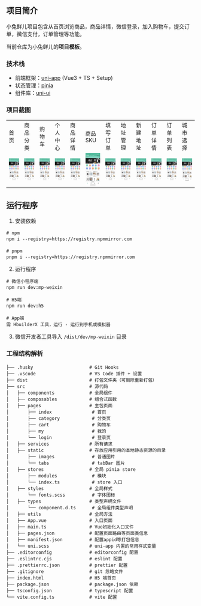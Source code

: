 ## 项目简介

小兔鲜儿项目包含从首页浏览商品，商品详情，微信登录，加入购物车，提交订单，微信支付，订单管理等功能。

当前仓库为小兔鲜儿的**项目模板**。

### 技术栈

- 前端框架：[uni-app](https://uniapp.dcloud.net.cn/) (Vue3 + TS + Setup)
- 状态管理：[pinia](https://pinia.vuejs.org/zh/)
- 组件库：[uni-ui](https://uniapp.dcloud.net.cn/component/uniui/uni-ui.html)

### 项目截图
<table>
  <tr>
    <td>首页</td>
    <td>商品分类</td>
    <td>购物车</td>
    <td>个人中心</td>
    <td>商品详情</td>
    <td>商品SKU</td>
    <td>填写订单</td>
    <td>地址管理</td>
    <td>新建地址</td>
    <td>订单详情</td>
    <td>订单列表</td>
    <td>城市选择</td>
  </tr>
  <tr>
    <td><img width="100" src="https://github.com/lvxiaobu5/images/blob/main/rabbit-shop/home.jpg" alt=""></td>
    <td><img width="100" src="https://github.com/lvxiaobu5/images/blob/main/rabbit-shop/home.jpg" alt=""></td>
    <td><img width="100" src="https://github.com/lvxiaobu5/images/blob/main/rabbit-shop/home.jpg" alt=""></td>
    <td><img width="100" src="https://github.com/lvxiaobu5/images/blob/main/rabbit-shop/home.jpg" alt=""></td>
    <td><img width="100" src="https://github.com/lvxiaobu5/images/blob/main/rabbit-shop/home.jpg" alt=""></td>
    <td><img width="100" src="https://github.com/lvxiaobu5/images/blob/main/rabbit-shop/home.jpg" alt=""></td>
    <td><img width="100" src="https://github.com/lvxiaobu5/images/blob/main/rabbit-shop/home.jpg" alt=""></td>
    <td><img width="100" src="https://github.com/lvxiaobu5/images/blob/main/rabbit-shop/home.jpg" alt=""></td>
    <td><img width="100" src="https://github.com/lvxiaobu5/images/blob/main/rabbit-shop/home.jpg" alt=""></td>
    <td><img width="100" src="https://github.com/lvxiaobu5/images/blob/main/rabbit-shop/home.jpg" alt=""></td>
    <td><img width="100" src="https://github.com/lvxiaobu5/images/blob/main/rabbit-shop/home.jpg" alt=""></td>
    <td><img width="100" src="https://github.com/lvxiaobu5/images/blob/main/rabbit-shop/home.jpg" alt=""></td>
  </tr>
</table>

## 运行程序

1. 安装依赖

```shell
# npm
npm i --registry=https://registry.npmmirror.com

# pnpm
pnpm i --registry=https://registry.npmmirror.com
```

2. 运行程序

```shell
# 微信小程序端
npm run dev:mp-weixin

# H5端
npm run dev:h5

# App端
需 HbuilderX 工具，运行 - 运行到手机或模拟器
```

3. 微信开发者工具导入 `/dist/dev/mp-weixin` 目录

### 工程结构解析

```
├── .husky                     # Git Hooks
├── .vscode                    # VS Code 插件 + 设置
├── dist                       # 打包文件夹（可删除重新打包）
├── src                        # 源代码
│   ├── components             # 全局组件
│   ├── composables            # 组合式函数
│   ├── pages                  # 主包页面
│       ├── index               # 首页
│       ├── category            # 分类页
│       ├── cart                # 购物车
│       ├── my                  # 我的
│       └── login               # 登录页
│   ├── services               # 所有请求
│   ├── static                 # 存放应用引用的本地静态资源的目录
│       ├── images              # 普通图片
│       └── tabs                # tabBar 图片
│   ├── stores                 # 全局 pinia store
│       ├── modules             # 模块
│       └── index.ts            # store 入口
│   ├── styles                 # 全局样式
│       └── fonts.scss          # 字体图标
│   ├── types                  # 类型声明文件
│       └── component.d.ts      # 全局组件类型声明
│   ├── utils                  # 全局方法
│   ├── App.vue                # 入口页面
│   ├── main.ts                # Vue初始化入口文件
│   ├── pages.json             # 配置页面路由等页面类信息
│   ├── manifest.json          # 配置appid等打包信息
│   └── uni.scss               # uni-app 内置的常用样式变量
├── .editorconfig              # editorconfig 配置
├── .eslintrc.cjs              # eslint 配置
├── .prettierrc.json           # prettier 配置
├── .gitignore                 # git 忽略文件
├── index.html                 # H5 端首页
├── package.json               # package.json 依赖
├── tsconfig.json              # typescript 配置
└── vite.config.ts             # vite 配置
```
